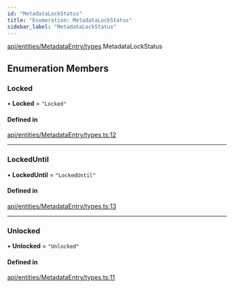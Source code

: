 ```yaml
---
id: "MetadataLockStatus"
title: "Enumeration: MetadataLockStatus"
sidebar_label: "MetadataLockStatus"
---
```


[api/entities/MetadataEntry/types](../../../../../../modules/API/Entities/MetadataEntry/Types/Types.md).MetadataLockStatus

## Enumeration Members

### Locked

• **Locked** = ``"Locked"``

#### Defined in

[api/entities/MetadataEntry/types.ts:12](https://github.com/PolymeshAssociation/polymesh-sdk/blob/978e4ded6/src/api/entities/MetadataEntry/types.ts#L12)

___

### LockedUntil

• **LockedUntil** = ``"LockedUntil"``

#### Defined in

[api/entities/MetadataEntry/types.ts:13](https://github.com/PolymeshAssociation/polymesh-sdk/blob/978e4ded6/src/api/entities/MetadataEntry/types.ts#L13)

___

### Unlocked

• **Unlocked** = ``"Unlocked"``

#### Defined in

[api/entities/MetadataEntry/types.ts:11](https://github.com/PolymeshAssociation/polymesh-sdk/blob/978e4ded6/src/api/entities/MetadataEntry/types.ts#L11)
